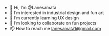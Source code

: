 - 👋 Hi, I’m @Lanesamata
- 👀 I’m interested in industrial design and fun art 
- 🌱 I’m currently learning UX design
- 💞️ I’m looking to collaborate on fun projects 
- 📫 How to reach me lanesamata1@gmail.com

<!---
Lanesamata/Lanesamata is a ✨ special ✨ repository because its `README.md` (this file) appears on your GitHub profile.
You can click the Preview link to take a look at your changes.
--->
